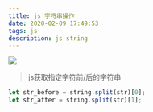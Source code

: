 ```yaml
---
title: js 字符串操作
date: 2020-02-09 17:49:53
tags: js
description: js string
---
```

![](https://mmbiz.qpic.cn/mmbiz_jpg/EeV9ic7frsdiaTtSjCv9GQdOZ6kiaACZXNgnNwoSpyJQfWvMdUIkNeSS2SzdFBAjy4ykmVCYpu3aVjCrFp55tndPw/0?wx_fmt=jpeg)

> js获取指定字符前/后的字符串
```js
let str_before = string.split(str)[0];
let str_after = string.split(str)[1];
```